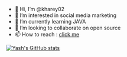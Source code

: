 - 👋 Hi, I’m @kharey02
- 👀 I’m interested in social media marketing
- 🌱 I’m currently learning JAVA
- 💞️ I’m looking to collaborate on open source
- 📫 How to reach : [click me](https://www.linkedin.com/in/yash-khare-154b40207)

<!---
kharey02/kharey02 is a ✨ special ✨ repository because its `README.md` (this file) appears on your GitHub profile.
You can click the Preview link to take a look at your changes.
--->
[![Yash's GitHub stats](https://github-readme-stats.vercel.app/api?username=kharey02)](https://github.com/anuraghazra/github-readme-stats)
